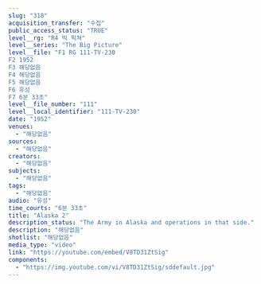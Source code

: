 ```yaml
---
slug: "318"
acquisition_transfer: "수집"
public_access_status: "TRUE"
level__rg: "R4 빅 픽쳐"
level__series: "The Big Picture"
level__file: "F1 RG 111-TV-230
F2 1952
F3 해당없음
F4 해당없음
F5 해당없음
F6 유성
F7 6분 33초"
level__file_number: "111"
level__local_identifier: "111-TV-230"
date: "1952"
venues: 
  - "해당없음"
sources: 
  - "해당없음"
creators: 
  - "해당없음"
subjects: 
  - "해당없음"
tags: 
  - "해당없음"
audio: "유성"
time_courts: "6분 33초"
title: "Alaska 2"
description_status: "The Army in Alaska and operations in that side."
description: "해당없음"
shotlist: "해당없음"
media_type: "video"
link: "https://youtube.com/embed/V8TD31ZtSig"
components: 
  - "https://img.youtube.com/vi/V8TD31ZtSig/sddefault.jpg"
---
```

